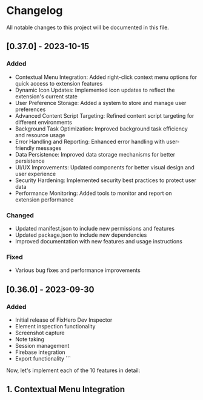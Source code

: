 # Changelog

All notable changes to this project will be documented in this file.

## [0.37.0] - 2023-10-15

### Added

- Contextual Menu Integration: Added right-click context menu options for quick access to extension features
- Dynamic Icon Updates: Implemented icon updates to reflect the extension's current state
- User Preference Storage: Added a system to store and manage user preferences
- Advanced Content Script Targeting: Refined content script targeting for different environments
- Background Task Optimization: Improved background task efficiency and resource usage
- Error Handling and Reporting: Enhanced error handling with user-friendly messages
- Data Persistence: Improved data storage mechanisms for better persistence
- UI/UX Improvements: Updated components for better visual design and user experience
- Security Hardening: Implemented security best practices to protect user data
- Performance Monitoring: Added tools to monitor and report on extension performance

### Changed

- Updated manifest.json to include new permissions and features
- Updated package.json to include new dependencies
- Improved documentation with new features and usage instructions

### Fixed

- Various bug fixes and performance improvements

## [0.36.0] - 2023-09-30

### Added

- Initial release of FixHero Dev Inspector
- Element inspection functionality
- Screenshot capture
- Note taking
- Session management
- Firebase integration
- Export functionality
\`\`\`

Now, let's implement each of the 10 features in detail:

## 1. Contextual Menu Integration
